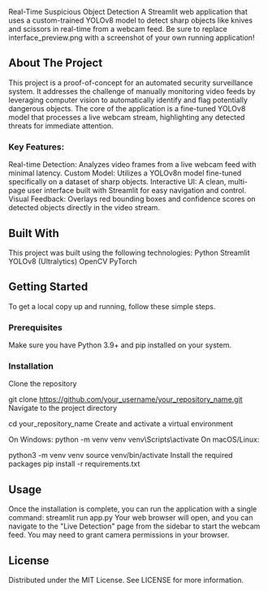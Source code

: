 Real-Time Suspicious Object Detection
A Streamlit web application that uses a custom-trained YOLOv8 model to detect sharp objects like knives and scissors in real-time from a webcam feed.
Be sure to replace interface_preview.png with a screenshot of your own running application!

## About The Project
This project is a proof-of-concept for an automated security surveillance system. It addresses the challenge of manually monitoring video feeds by leveraging computer vision to automatically identify and flag potentially dangerous objects. The core of the application is a fine-tuned YOLOv8 model that processes a live webcam stream, highlighting any detected threats for immediate attention.

### Key Features:
Real-time Detection: Analyzes video frames from a live webcam feed with minimal latency.
Custom Model: Utilizes a YOLOv8n model fine-tuned specifically on a dataset of sharp objects.
Interactive UI: A clean, multi-page user interface built with Streamlit for easy navigation and control.
Visual Feedback: Overlays red bounding boxes and confidence scores on detected objects directly in the video stream.

## Built With
This project was built using the following technologies:
Python
Streamlit
YOLOv8 (Ultralytics)
OpenCV
PyTorch

## Getting Started
To get a local copy up and running, follow these simple steps.

### Prerequisites
Make sure you have Python 3.9+ and pip installed on your system.

### Installation
Clone the repository

git clone https://github.com/your_username/your_repository_name.git
Navigate to the project directory

cd your_repository_name
Create and activate a virtual environment

On Windows:
python -m venv venv
venv\Scripts\activate
On macOS/Linux:

python3 -m venv venv
source venv/bin/activate
Install the required packages
pip install -r requirements.txt

## Usage
Once the installation is complete, you can run the application with a single command:
streamlit run app.py
Your web browser will open, and you can navigate to the "Live Detection" page from the sidebar to start the webcam feed. You may need to grant camera permissions in your browser.

## License
Distributed under the MIT License. See LICENSE for more information.

